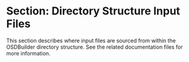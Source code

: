 # Section: Directory Structure Input Files

This section describes where input files are sourced from within the OSDBuilder directory structure. See the related documentation files for more information.

